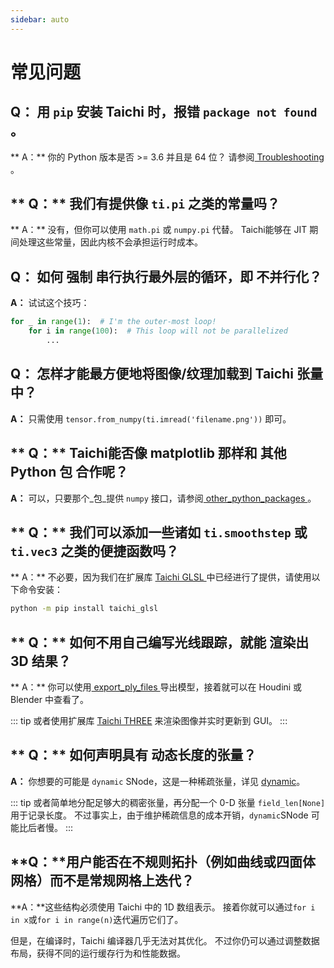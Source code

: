```yaml
---
sidebar: auto
---
```


# 常见问题

## **Q：** 用 `pip` 安装 Taichi 时，报错 `package not found` 。

** A：** 你的 Python 版本是否 >= 3.6 并且是 64 位？ 请参阅[ Troubleshooting ](../documentation/overview/install.md#troubleshooting)。

## ** Q：** 我们有提供像 `ti.pi` 之类的常量吗？

** A：** 没有，但你可以使用 `math.pi` 或 `numpy.pi` 代替。 Taichi能够在 JIT 期间处理这些常量，因此内核不会承担运行时成本。

## **Q：** 如何 **强制** 串行执行最外层的循环，即 **不并行化**？

**A：** 试试这个技巧：

```python {1}
for _ in range(1):  # I'm the outer-most loop!
    for i in range(100):  # This loop will not be parallelized
        ...
```

## **Q：** 怎样才能最方便地将图像/纹理加载到 Taichi 张量中？

**A：** 只需使用 `tensor.from_numpy(ti.imread('filename.png'))` 即可。

## ** Q：** Taichi能否像 </strong>matplotlib</code> 那样和 **其他 Python 包** 合作呢？

**A：** 可以，只要那个_包_提供 `numpy` 接口，请参阅[ other_python_packages ](../documentation/overview/hello.md#interacting-with-other-python-packages)。

## ** Q：** 我们可以添加一些诸如 `ti.smoothstep` 或 `ti.vec3` 之类的便捷函数吗？

** A：** 不必要，因为我们在扩展库 [ Taichi GLSL ](https://taichi-glsl.readthedocs.io) 中已经进行了提供，请使用以下命令安装：

```bash
python -m pip install taichi_glsl
```

## ** Q：** 如何不用自己编写光线跟踪，就能 **渲染出 3D 结果**？

** A：** 你可以使用[ export_ply_files ](../documentation/misc/export_results.md#export-ply-files) 导出模型，接着就可以在 Houdini 或 Blender 中查看了。

::: tip
或者使用扩展库 [Taichi THREE](https://github.com/taichi-dev/taichi_glsl) 来渲染图像并实时更新到 GUI。
:::

## ** Q：** 如何声明具有 **动态长度**的张量？

**A：** 你想要的可能是 `dynamic` SNode，这是一种稀疏张量，详见 [dynamic](../documentation/api/snode.md#working-with-dynamic-snodes)。

::: tip
或者简单地分配足够大的稠密张量，再分配一个 0-D 张量 `field_len[None]` 用于记录长度。 不过事实上，由于维护稀疏信息的成本开销，`dynamic`SNode 可能比后者慢。
:::

## **Q：**用户能否在不规则拓扑（例如曲线或四面体网格）而不是常规网格上迭代？

**A：**这些结构必须使用 Taichi 中的 1D 数组表示。 接着你就可以通过`for i in x`或`for i in range(n)`迭代遍历它们了。

但是，在编译时，Taichi 编译器几乎无法对其优化。 不过你仍可以通过调整数据布局，获得不同的运行缓存行为和性能数据。
